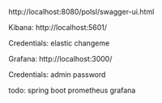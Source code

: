 http://localhost:8080/polsl/swagger-ui.html


Kibana:
http://localhost:5601/

Credentials:
elastic
changeme

Grafana:
http://localhost:3000/

Credentials:
admin
password

todo:
spring boot prometheus grafana